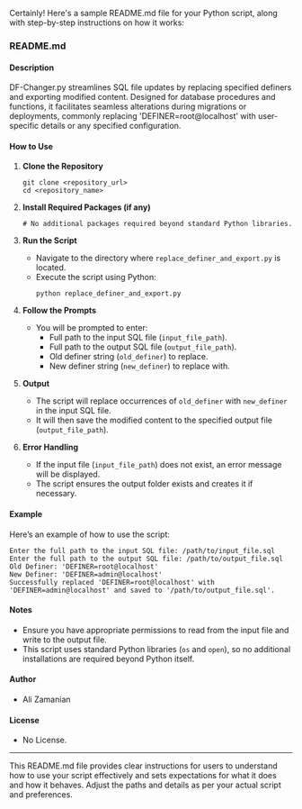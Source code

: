 Certainly! Here's a sample README.md file for your Python script, along with step-by-step instructions on how it works:

### README.md

#### Description
DF-Changer.py streamlines SQL file updates by replacing specified definers and exporting modified content. Designed for database procedures and functions, it facilitates seamless alterations during migrations or deployments, commonly replacing 'DEFINER=root@localhost' with user-specific details or any specified configuration.

#### How to Use
1. **Clone the Repository**
   ```
   git clone <repository_url>
   cd <repository_name>
   ```

2. **Install Required Packages (if any)**
   ```
   # No additional packages required beyond standard Python libraries.
   ```

3. **Run the Script**
   - Navigate to the directory where `replace_definer_and_export.py` is located.
   - Execute the script using Python:
     ```
     python replace_definer_and_export.py
     ```

4. **Follow the Prompts**
   - You will be prompted to enter:
     - Full path to the input SQL file (`input_file_path`).
     - Full path to the output SQL file (`output_file_path`).
     - Old definer string (`old_definer`) to replace.
     - New definer string (`new_definer`) to replace with.

5. **Output**
   - The script will replace occurrences of `old_definer` with `new_definer` in the input SQL file.
   - It will then save the modified content to the specified output file (`output_file_path`).

6. **Error Handling**
   - If the input file (`input_file_path`) does not exist, an error message will be displayed.
   - The script ensures the output folder exists and creates it if necessary.

#### Example
Here’s an example of how to use the script:

```
Enter the full path to the input SQL file: /path/to/input_file.sql
Enter the full path to the output SQL file: /path/to/output_file.sql
Old Definer: 'DEFINER=root@localhost'
New Definer: 'DEFINER=admin@localhost'
Successfully replaced 'DEFINER=root@localhost' with 'DEFINER=admin@localhost' and saved to '/path/to/output_file.sql'.
```

#### Notes
- Ensure you have appropriate permissions to read from the input file and write to the output file.
- This script uses standard Python libraries (`os` and `open`), so no additional installations are required beyond Python itself.

#### Author
- Ali Zamanian

#### License
- No License.

---

This README.md file provides clear instructions for users to understand how to use your script effectively and sets expectations for what it does and how it behaves. Adjust the paths and details as per your actual script and preferences.
